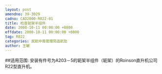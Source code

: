 ```yaml
---
layout: post
amendno: 39-3029
cadno: CAD2000-R022-01
title: 检查轭架半组件
date: 2000-10-11 00:00:00 +0800
effdate: 2000-10-11 00:00:00 +0800
tag: R022
categories: 民航中南管理局适航处
author: 王敏
---
```


##适用范围:
安装有件号为A203－5的轭架半组件（轭架）的Roinson直升机公司R22型直升机。

